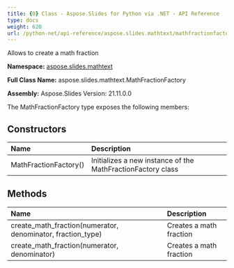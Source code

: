 ```yaml
---
title: {0} Class - Aspose.Slides for Python via .NET - API Reference
type: docs
weight: 620
url: /python-net/api-reference/aspose.slides.mathtext/mathfractionfactory/
---
```


Allows to create a math fraction

**Namespace:** [aspose.slides.mathtext](/python-net/api-reference/aspose.slides.mathtext/)

**Full Class Name:** aspose.slides.mathtext.MathFractionFactory

**Assembly:**  Aspose.Slides Version: 21.11.0.0

The MathFractionFactory type exposes the following members:
## **Constructors**
|**Name**|**Description**|
| :- | :- |
|MathFractionFactory()|Initializes a new instance of the MathFractionFactory class|
## **Methods**
|**Name**|**Description**|
| :- | :- |
|create_math_fraction(numerator, denominator, fraction_type)|Creates a math fraction|
|create_math_fraction(numerator, denominator)|Creates a math fraction|
